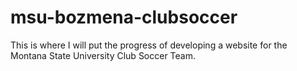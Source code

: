 # msu-bozmena-clubsoccer
This is where I will put the progress of developing a website for the Montana State University Club Soccer Team.
